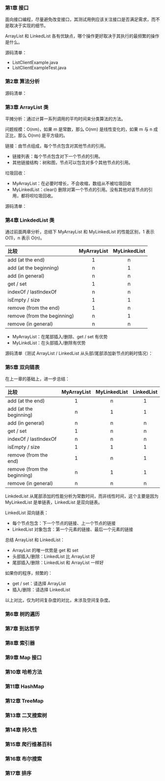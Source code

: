 

### 第1章 接口

面向接口编程，尽量避免改变接口，其测试用例应该关注接口是否满足需求，而不是取决于实现的细节。

ArrayList 和 LinkedList 各有优缺点，哪个操作更好取决于其执行的最频繁的操作是什么。

源码清单：
* ListClientExample.java
* ListClientExampleTest.java

### 第2章 算法分析

源码清单：


### 第3章 ArrayList 类

平摊分析：通过计算一系列调用的平均时间来分类算法的方法。

问题规模：O(nm)，如果 m 是常数，那么 O(nm) 是线性变化的，如果 m 与 n 成正比，那么 O(nm) 是平方级的。

链接：由节点组成，每个节点包含对其他节点的引用。
* 链接列表：每个节点包含对下一个节点的引用。
* 其他链接结构：树和图，节点可以包含对多个其他节点的引用。

垃圾回收：
* MyArrayList：在必要时增长，不会收缩，数组从不被垃圾回收
* MyLinkedList：clear() 删除对第一个节点的引用。没有其他对该节点的引用，都将呗垃圾回收。

源码清单：


### 第4章 LinkdedList 类

通过前面两章分析，总结下 MyArrayList 和 MyLinkedList 的性能区别，1 表示 O(1)，n 表示 O(n)。

| 比较 | MyArrayList | MyLinkedList |
| :----- | :-----: | :-----: |
| add (at the end) | 1 | n |
| add (at the beginning) | n | 1 |
| add (in general) | n | n |
| get / set | 1 | n |
| indexOf / lastIndexOf | n | n |
| isEmpty / size | 1 | 1 |
| remove (from the end) | 1 | n |
| remove (from the beginning) | n | 1 |
| remove (in general) | n | n |

* MyArrayList：在尾部插入/删除、get / set 有优势
* MyLinkdList：在头部插入/删除有优势

源码清单（测试 ArrayList / LinkedList 从头部/尾部添加新节点的耗时情况）：


### 第5章 双向链表

在上一章的基础上，进一步总结：

| 比较 | MyArrayList | MyLinkedList | LinkedList |
| :----- | :-----: | :-----: | :-----: |
| add (at the end) | 1 | n | 1 |
| add (at the beginning) | n | 1 | 1 |
| add (in general) | n | n | n |
| get / set | 1 | n | n |
| indexOf / lastIndexOf | n | n | n |
| isEmpty / size | 1 | 1 | 1 |
| remove (from the end) | 1 | n | 1 |
| remove (from the beginning) | n | 1 | 1 |
| remove (in general) | n | n | n |

LinkdedList 从尾部添加的性能分析为常数时间，而非线性时间，这个主要是因为 MyLinkedList 是单链表，LinkedList 是双向链表。

LinkedList 双向链表：
* 每个节点包含：下一个节点的链接、上一个节点的链接
* LinkedList 对象包含：第一个元素的链接、最后一个元素的链接

总结 ArrayList 和 LinkedList：
* ArrayList 的唯一优势是 get 和 set
* 头部插入/删除：LinkedList 比 ArrayList 好
* 尾部插入/删除：LinkedList 和 ArrayList 一样好

如果你的程序，频繁的：
* get / set：请选择 ArrayList
* 插入/删除：请选择 LinkedList

以上对比，仅为时间复杂度的对比，未涉及空间复杂度。

### 第6章 树的遍历

### 第7章 到达哲学

### 第8章 索引器

### 第9章 Map 接口

### 第10章 哈希方法

### 第11章 HashMap

### 第12章 TreeMap

### 第13章 二叉搜索树

### 第14章 持久性

### 第15章 爬行维基百科

### 第16章 布尔搜索

### 第17章 排序
